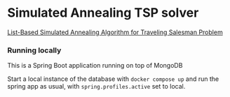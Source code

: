 # Simulated Annealing TSP solver

[List-Based Simulated Annealing Algorithm for Traveling Salesman Problem](https://www.hindawi.com/journals/cin/2016/1712630/)

### Running locally

This is a Spring Boot application running on top of MongoDB

Start a local instance of the database with `docker compose up` and run the spring app as usual, with `spring.profiles.active` set to local.
